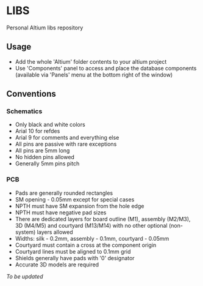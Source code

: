 # LIBS
Personal Altium libs repository
## Usage
- Add the whole 'Altium' folder contents to your altium project
- Use 'Components' panel to access and place the database components (available via 'Panels' menu at the bottom right of the window)
## Conventions
### Schematics
- Only black and white colors
- Arial 10 for refdes
- Arial 9 for comments and everything else
- All pins are passive with rare exceptions
- All pins are 5mm long
- No hidden pins allowed
- Generally 5mm pins pitch
### PCB
- Pads are generally rounded rectangles
- SM opening - 0.05mm except for special cases
- NPTH must have SM expansion from the hole edge
- NPTH must have negative pad sizes
- There are dedicated layers for board outline (M1), assembly (M2/M3), 3D (M4/M5) and courtyard (M13/M14) with no other optional (non-system) layers allowed
- Widths: silk - 0.2mm, assembly - 0.1mm, courtyard - 0.05mm
- Courtyard must contain a cross at the component origin
- Courtyard lines must be aligned to 0.1mm grid
- Shields generally have pads with '0' designator
- Accurate 3D models are required

*To be updated*